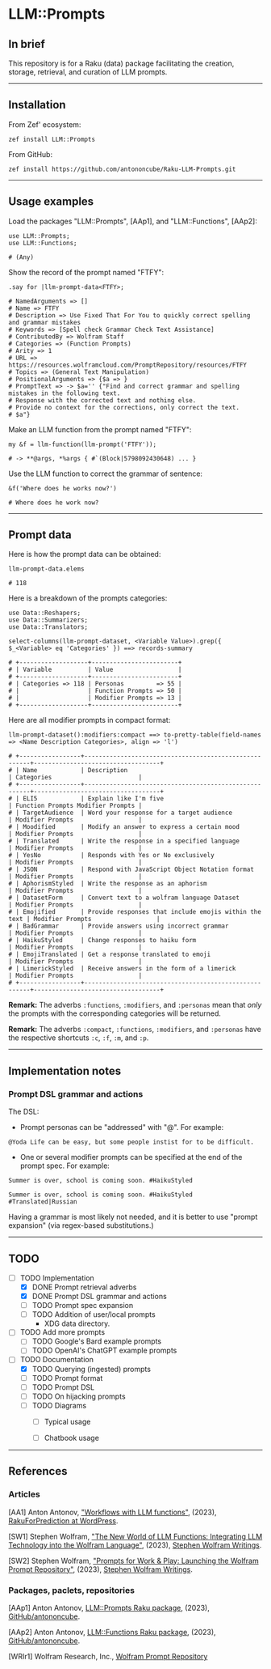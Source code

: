 # LLM::Prompts

## In brief

This repository is for a Raku (data) package facilitating the creation, storage, retrieval, and curation of LLM prompts.

----

## Installation

From Zef' ecosystem:

```
zef install LLM::Prompts
```

From GitHub:

```
zef install https://github.com/antononcube/Raku-LLM-Prompts.git
```

-----

## Usage examples

Load the packages "LLM::Prompts", [AAp1], and "LLM::Functions", [AAp2]:

```perl6
use LLM::Prompts;
use LLM::Functions;
```
```
# (Any)
```

Show the record of the prompt named "FTFY":

```perl6
.say for |llm-prompt-data<FTFY>;
```
```
# NamedArguments => []
# Name => FTFY
# Description => Use Fixed That For You to quickly correct spelling and grammar mistakes
# Keywords => [Spell check Grammar Check Text Assistance]
# ContributedBy => Wolfram Staff
# Categories => (Function Prompts)
# Arity => 1
# URL => https://resources.wolframcloud.com/PromptRepository/resources/FTFY
# Topics => (General Text Manipulation)
# PositionalArguments => {$a => }
# PromptText => -> $a='' {"Find and correct grammar and spelling mistakes in the following text.
# Response with the corrected text and nothing else.
# Provide no context for the corrections, only correct the text.
# $a"}
```

Make an LLM function from the prompt named "FTFY":

```perl6
my &f = llm-function(llm-prompt('FTFY'));
```
```
# -> **@args, *%args { #`(Block|5798092430648) ... }
```

Use the LLM function to correct the grammar of sentence:

```perl6
&f('Where does he works now?')
```
```
# Where does he work now?
```

-----

## Prompt data

Here is how the prompt data can be obtained:

```perl6
llm-prompt-data.elems
```
```
# 118
```

Here is a breakdown of the prompts categories:

```perl6
use Data::Reshapers;
use Data::Summarizers;
use Data::Translators;

select-columns(llm-prompt-dataset, <Variable Value>).grep({ $_<Variable> eq 'Categories' }) ==> records-summary
```
```
# +-------------------+------------------------+
# | Variable          | Value                  |
# +-------------------+------------------------+
# | Categories => 118 | Personas         => 55 |
# |                   | Function Prompts => 50 |
# |                   | Modifier Prompts => 13 |
# +-------------------+------------------------+
```

Here are all modifier prompts in compact format:

```perl6
llm-prompt-dataset():modifiers:compact ==> to-pretty-table(field-names => <Name Description Categories>, align => 'l')
```
```
# +-----------------+-------------------------------------------------------+-----------------------------------+
# | Name            | Description                                           | Categories                        |
# +-----------------+-------------------------------------------------------+-----------------------------------+
# | ELI5            | Explain like I'm five                                 | Function Prompts Modifier Prompts |
# | TargetAudience  | Word your response for a target audience              | Modifier Prompts                  |
# | Moodified       | Modify an answer to express a certain mood            | Modifier Prompts                  |
# | Translated      | Write the response in a specified language            | Modifier Prompts                  |
# | YesNo           | Responds with Yes or No exclusively                   | Modifier Prompts                  |
# | JSON            | Respond with JavaScript Object Notation format        | Modifier Prompts                  |
# | AphorismStyled  | Write the response as an aphorism                     | Modifier Prompts                  |
# | DatasetForm     | Convert text to a wolfram language Dataset            | Modifier Prompts                  |
# | Emojified       | Provide responses that include emojis within the text | Modifier Prompts                  |
# | BadGrammar      | Provide answers using incorrect grammar               | Modifier Prompts                  |
# | HaikuStyled     | Change responses to haiku form                        | Modifier Prompts                  |
# | EmojiTranslated | Get a response translated to emoji                    | Modifier Prompts                  |
# | LimerickStyled  | Receive answers in the form of a limerick             | Modifier Prompts                  |
# +-----------------+-------------------------------------------------------+-----------------------------------+
```

**Remark:** The adverbs `:functions`, `:modifiers`, and `:personas` mean 
that *only* the prompts with the corresponding categories will be returned.

**Remark:** The adverbs `:compact`, `:functions`, `:modifiers`, and `:personas` have the respective shortcuts `:c`, `:f`, `:m`, and `:p`.

-----

## Implementation notes

### Prompt DSL grammar and actions

The DSL:

- Prompt personas can be "addressed" with "@". For example:

```
@Yoda Life can be easy, but some people instist for to be difficult.
```

- One or several modifier prompts can be specified at the end of the prompt spec. For example:

```
Summer is over, school is coming soon. #HaikuStyled
```

```
Summer is over, school is coming soon. #HaikuStyled #Translated|Russian
```

Having a grammar is most likely not needed, and it is better to use "prompt expansion" (via regex-based substitutions.)

-----

## TODO

- [ ] TODO Implementation
  - [X] DONE Prompt retrieval adverbs
  - [X] DONE Prompt DSL grammar and actions
  - [ ] TODO Prompt spec expansion
  - [ ] TODO Addition of user/local prompts 
    - XDG data directory.
- [ ] TODO Add more prompts
  - [ ] TODO Google's Bard example prompts
  - [ ] TODO OpenAI's ChatGPT example prompts
- [ ] TODO Documentation
  - [X] TODO Querying (ingested) prompts
  - [ ] TODO Prompt format
  - [ ] TODO Prompt DSL
  - [ ] TODO On hijacking prompts
  - [ ] TODO Diagrams
    - [ ] Typical usage
    - [ ] Chatbook usage 


-----

## References

### Articles

[AA1] Anton Antonov,
["Workflows with LLM functions"](https://rakuforprediction.wordpress.com/2023/08/01/workflows-with-llm-functions/),
(2023),
[RakuForPrediction at WordPress](https://rakuforprediction.wordpress.com).

[SW1] Stephen Wolfram,
["The New World of LLM Functions: Integrating LLM Technology into the Wolfram Language"](https://writings.stephenwolfram.com/2023/05/the-new-world-of-llm-functions-integrating-llm-technology-into-the-wolfram-language/),
(2023),
[Stephen Wolfram Writings](https://writings.stephenwolfram.com).

[SW2] Stephen Wolfram,
["Prompts for Work & Play: Launching the Wolfram Prompt Repository"](https://writings.stephenwolfram.com/2023/06/prompts-for-work-play-launching-the-wolfram-prompt-repository/),
(2023),
[Stephen Wolfram Writings](https://writings.stephenwolfram.com).

### Packages, paclets, repositories

[AAp1] Anton Antonov,
[LLM::Prompts Raku package](https://github.com/antononcube/Raku-LLM-Prompts),
(2023),
[GitHub/antononcube](https://github.com/antononcube).

[AAp2] Anton Antonov,
[LLM::Functions Raku package](https://github.com/antononcube/Raku-LLM-Functions),
(2023),
[GitHub/antononcube](https://github.com/antononcube).

[WRIr1] Wolfram Research, Inc.,
[Wolfram Prompt Repository](https://resources.wolframcloud.com/PromptRepository)


